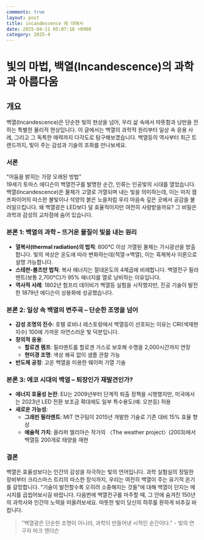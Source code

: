 ```yaml
---
comments: true
layout: post
title: incandescence 에 대해서
date: 2025-04-11 05:07:16 +0900
category: 2025-4
---
```


# 빛의 마법, 백열(Incandescence)의 과학과 아름다움  

## 개요  
백열(Incandescence)은 단순한 빛의 현상을 넘어, 우리 삶 속에서 따뜻함과 낭만을 전하는 특별한 물리적 현상입니다. 이 글에서는 백열의 과학적 원리부터 일상 속 응용 사례, 그리고 그 독특한 매력까지 다각도로 탐구해보겠습니다. 백열등의 역사부터 최근 트렌드까지, 빛이 주는 감성과 기술의 조화를 만나보세요.  

### 서론  
"어둠을 밝히는 가장 오래된 방법"  
19세기 토마스 에디슨이 백열전구를 발명한 순간, 인류는 인공빛의 시대를 열었습니다. 백열(Incandescence)은 물체가 고열로 가열되며 내는 빛을 의미하는데, 이는 마치 캠프파이어의 따스한 불빛이나 석양의 붉은 노을처럼 우리 마음속 깊은 곳에서 공감을 불러일으킵니다. 왜 백열광은 LED보다 덜 효율적이지만 여전히 사랑받을까요? 그 비밀은 과학과 감성의 교차점에 숨어 있습니다.  

### 본론 1: 백열의 과학 – 뜨거운 물질이 빛을 내는 원리  
- **열복사(thermal radiation)의 법칙**: 800°C 이상 가열된 물체는 가시광선을 방출합니다. 빛의 색상은 온도에 따라 변화하는데(적열→백열), 이는 흑체복사 이론으로 설명 가능합니다.  
- **스테판-볼츠만 법칙**: 복사 에너지는 절대온도의 4제곱에 비례합니다. 백열전구 필라멘트(보통 2,700°C)가 95% 에너지를 열로 낭비하는 이유입니다.  
- **역사적 사례**: 1802년 험프리 데이비가 백열등 실험을 시작했지만, 진공 기술이 발전한 1879년 에디슨이 상용화에 성공했습니다.  

### 본론 2: 일상 속 백열의 변주곡 – 단순한 조명을 넘어  
- **감성 조명의 진수**: 호텔 로비나 레스토랑에서 백열등이 선호되는 이유는 CRI(색재현지수) 100에 가까운 자연스러운 빛 덕분입니다.  
- **창의적 응용**:  
  - **할로겐 램프**: 필라멘트를 할로겐 가스로 보호해 수명을 2,000시간까지 연장  
  - **현미경 조명**: 색상 왜곡 없이 샘플 관찰 가능  
- **반도체 공정**: 고온 백열을 이용한 웨이퍼 가열 기술  

### 본론 3: 에코 시대의 백열 – 퇴장인가 재발견인가?  
- **에너지 효율성 논란**: EU는 2009년부터 단계적 퇴출 정책을 시행했지만, 미국에서는 2023년 LED 전환 보조금 확대에도 일부 특수용도(예: 오븐등) 허용  
- **새로운 가능성**:  
  - **그래핀 필라멘트**: MIT 연구팀이 2015년 개발한 기술로 기존 대비 15% 효율 향상  
  - **예술적 가치**: 올라퍼 엘리아슨 작가의 〈The weather project〉(2003)에서 백열등 200개로 태양을 재현  

### 결론  
백열은 효율성보다는 인간의 감성을 자극하는 빛의 언어입니다. 과학 실험실의 정밀한 장비부터 크리스마스 트리의 따스한 장식까지, 우리는 여전히 백열이 주는 유기적 온기를 갈망합니다. "기술이 발전할수록 오히려 소중해지는 것들"에 대해 백열이 던지는 메시지를 곱씹어보시길 바랍니다. 다음번에 백열전구를 마주할 때, 그 안에 숨겨진 150년의 과학사와 인간의 노력을 떠올려보세요. 따뜻한 빛이 당신의 하루를 환하게 비추길 바랍니다.  

> "백열광은 단순한 조명이 아니라, 과학이 만들어낸 시적인 순간이다." - 빛의 연구자 마크 앤더슨